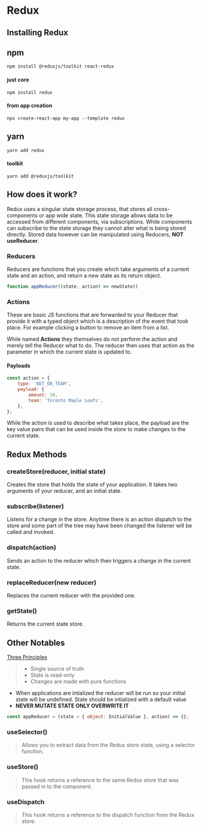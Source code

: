 # Redux

## Installing Redux

## npm

```
npm install @reduxjs/toolkit react-redux
```

#### just core

```
npm install redux
```

#### from app creation

```
npx create-react-app my-app --template redux
```

## yarn

```
yarn add redux
```

#### toolkit

```
yarn add @reduxjs/toolkit
```

## How does it work?

Redux uses a singular state storage process, that stores all cross-components or app wide state. This state storage allows data to be accessed from different components, via subscriptions. While components can subscribe to the state storage they cannot alter what is being stored directly. Stored data however can be manipulated using Reducers, **NOT useReducer**.

### Reducers

Reducers are functions that you create which take arguments of a current state and an action, and return a new state as its return object.

```javascript
function appReducer((state, action) => newState))
```

### Actions

These are basic JS functions that are forwarded to your Reducer that provide it with a typed object which is a description of the event that took place. For example clicking a button to remove an item from a list.

While named **Actions** they themselves do not perform the action and merely tell the Reducer what to do. The reducer then uses that action as the parameter in which the current state is updated to.

#### Payloads

```javascript
const action = {
    type: 'BET_ON_TEAM',
    payload: {
        amount: 10,
        team: 'Toronto Maple Leafs',
    },
};
```

While the action is used to describe what takes place, the payload are the key value pairs that can be used inside the store to make changes to the current state.

## Redux Methods

### createStore(reducer, initial state)

Creates the store that holds the state of your application.
It takes two arguments of your reducer, and an initial state.

### subscribe(listener)

Listens for a change in the store. Anytime there is an action dispatch to the store and some part of the tree may have been changed the listener will be called and invoked.

### dispatch(action)

Sends an action to the reducer which then triggers a change in the current state.

### replaceReducer(new reducer)

Replaces the current reducer with the provided one.

### getState()

Returns the current state store.

## Other Notables

[Three Principles](https://redux.js.org/understanding/thinking-in-redux/three-principles)

> -   Single source of truth
> -   State is read-only
> -   Changes are made with pure functions

-   When applications are intialized the reducer will be run so your initial state will be undefined. State should be intialized with a default value
-   **NEVER MUTATE STATE ONLY OVERWRITE IT**

```javascript
const appReducer = (state = { object: InitialValue }, action) => {};
```
### useSelector()
> Allows you to extract data from the Redux store state, using a selector function.

### useStore()
> This hook returns a reference to the same Redux store that was passed in to the <Provider> component.

### useDispatch
> This hook returns a reference to the dispatch function from the Redux store.
    

